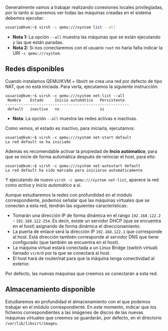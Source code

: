 Generalmente vamos a trabajar realizando conexiones locales privilegiadas, por lo tanto si queremos ver todas las máquinas creadas en el sistema debemos ejecutar:

```bash
usuario@kvm:~$ virsh -c qemu:///system list --all
```

* **Nota 1:** La opción `--all` muestra las máquinas que se están ejecutando y las que están paradas.
* **Nota 2:** Si nos conectaremos con el usuario `root` no haría falta indicar la URI `-c qemu:///system`.

## Redes disponibles

Cuando instalamos QEMU/KVM + libvirt se crea una red por defecto de tipo NAT, que no está iniciada. Para verla, ejecutamos la siguiente instrucción:

```
usuario@kvm:~$ virsh -c qemu:///system net-list --all
 Nombre    Estado     Inicio automático   Persistente
-------------------------------------------------------
 default   inactivo   no                  si
```

* **Nota**: La opción `--all` muestra las redes activas e inactivas.

Como vemos, el estado es inactivo, para iniciarla, ejecutamos:

```
usuario@kvm:~$ virsh -c qemu:///system net-start default 
La red default se ha iniciado
```

Además es recomendable activar la propiedad de **Incio autómatico**, para que se inicie de forma automática después de reiniciar el host, para ello:

```
usuario@kvm:~$ virsh -c qemu:///system net-autostart default
La red default ha sido marcada para iniciarse automáticamente
```

Y ejecutando de nuevo `virsh -c qemu:///system net-list`, aparece la red como *activa* y *Inicio automático* a si.

Aunque estudiaremos la redes con profundidad en el módulo correspondiente, podemos señalar que las máquinas virtuales que se conecten a esta red, tendrán las siguientes características:

* Tomarán una dirección IP de forma dinámica en el rango `192.168.122.2` - `192.168.122.254`. Es decir, existe un servidor DHCP (que se encuentra en el host) asignando de forma dinámica el direccionamiento.
* La puerta de enlace será la dirección IP `192.168.122.1` que corresponde al host. Está dirección también corresponde al servidor DNS que tiene configurado (que también se encuentra en el host).
* La máquina virtual estará conectada a un Linux Bridge (switch virtual) llamado `virbr0` por la que se conectará al host.
* El host hará de router/nat para que la máquina tenga conectividad al exterior.

Por defecto, las nuevas máquinas que creemos se conectarán a esta red.

## Almacenamiento disponible

Estudiaremos en profundidad el almacenamiento con el que podemos trabajar en el módulo correspondiente. En este momento, indicar que los ficheros correspondientes a las imágenes de discos de las nuevas máquinas virtuales que creemos se guardarán, por defecto, en el directorio `/var/lib/libvirt/images`.

